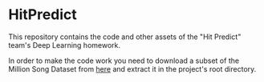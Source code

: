# HitPredict

This repository contains the code and other assets of the "Hit Predict" team's Deep Learning homework. 

In order to make the code work you need to download a subset of the Million Song Dataset from [here](http://static.echonest.com/millionsongsubset_full.tar.gz) and extract it in the project's root directory. 